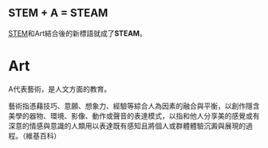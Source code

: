 ## STEM + A = STEAM

[STEM](../STEM)和Art結合後的新標語就成了**STEAM**。

# Art

A代表藝術，是人文方面的教育。

藝術指憑藉技巧、意願、想象力、經驗等綜合人為因素的融合與平衡，以創作隱含美學的器物、環境、影像、動作或聲音的表達模式，以指和他人分享美的感覺或有深意的情感與意識的人類用以表達既有感知且將個人或群體體驗沉澱與展現的過程。（維基百科）

